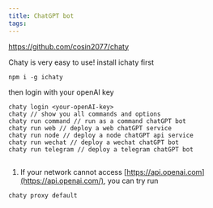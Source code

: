 ```yaml
---
title: ChatGPT bot
tags:
---
```








https://github.com/cosin2077/chaty



Chaty is very easy to use!
install ichaty first

```
npm i -g ichaty
```

then login with your openAI key

```
chaty login <your-openAI-key>
chaty // show you all commands and options  
chaty run command // run as a command chatGPT bot
chaty run web // deploy a web chatGPT service
chaty run node // deploy a node chatGPT api service
chaty run wechat // deploy a wechat chatGPT bot
chaty run telegram // deploy a telegram chatGPT bot
```

##  



1. If your network cannot access [https://api.openai.com](https://api.openai.com/), you can try run

```
chaty proxy default
```
